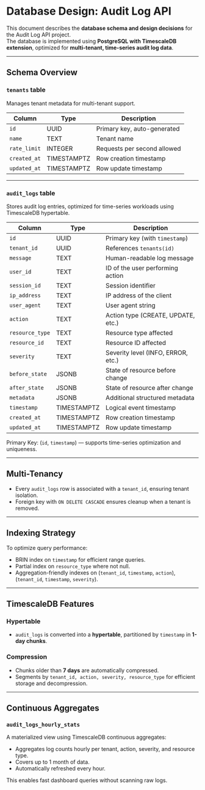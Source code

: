 # Database Design: Audit Log API

This document describes the **database schema and design decisions** for the Audit Log API project.  
The database is implemented using **PostgreSQL with TimescaleDB extension**, optimized for **multi-tenant, time-series audit log data**.

---

## Schema Overview

### `tenants` table
Manages tenant metadata for multi-tenant support.

| Column        | Type         | Description                         |
|----------------|--------------|-------------------------------------|
| `id`           | UUID         | Primary key, auto-generated         |
| `name`         | TEXT         | Tenant name                         |
| `rate_limit`   | INTEGER      | Requests per second allowed         |
| `created_at`   | TIMESTAMPTZ  | Row creation timestamp              |
| `updated_at`   | TIMESTAMPTZ  | Row update timestamp                |

---

### `audit_logs` table
Stores audit log entries, optimized for time-series workloads using TimescaleDB hypertable.

| Column          | Type         | Description                          |
|------------------|--------------|--------------------------------------|
| `id`            | UUID         | Primary key (with `timestamp`)      |
| `tenant_id`     | UUID         | References `tenants(id)`            |
| `message`       | TEXT         | Human-readable log message          |
| `user_id`       | TEXT         | ID of the user performing action    |
| `session_id`    | TEXT         | Session identifier                  |
| `ip_address`    | TEXT         | IP address of the client            |
| `user_agent`    | TEXT         | User agent string                   |
| `action`        | TEXT         | Action type (CREATE, UPDATE, etc.) |
| `resource_type` | TEXT         | Resource type affected              |
| `resource_id`   | TEXT         | Resource ID affected                |
| `severity`      | TEXT         | Severity level (INFO, ERROR, etc.) |
| `before_state`  | JSONB        | State of resource before change     |
| `after_state`   | JSONB        | State of resource after change      |
| `metadata`      | JSONB        | Additional structured metadata      |
| `timestamp`     | TIMESTAMPTZ  | Logical event timestamp             |
| `created_at`    | TIMESTAMPTZ  | Row creation timestamp              |
| `updated_at`    | TIMESTAMPTZ  | Row update timestamp                |

Primary Key: (`id`, `timestamp`) — supports time-series optimization and uniqueness.

---

## Multi-Tenancy

- Every `audit_logs` row is associated with a `tenant_id`, ensuring tenant isolation.  
- Foreign key with `ON DELETE CASCADE` ensures cleanup when a tenant is removed.

---

## Indexing Strategy

To optimize query performance:
- BRIN index on `timestamp` for efficient range queries.
- Partial index on `resource_type` where not null.
- Aggregation-friendly indexes on (`tenant_id`, `timestamp`, `action`), (`tenant_id`, `timestamp`, `severity`).

---

## TimescaleDB Features

### Hypertable
- `audit_logs` is converted into a **hypertable**, partitioned by `timestamp` in **1-day chunks**.

### Compression
- Chunks older than **7 days** are automatically compressed.
- Segments by `tenant_id, action, severity, resource_type` for efficient storage and decompression.

---

## Continuous Aggregates

### `audit_logs_hourly_stats`
A materialized view using TimescaleDB continuous aggregates:
- Aggregates log counts hourly per tenant, action, severity, and resource type.
- Covers up to 1 month of data.
- Automatically refreshed every hour.

This enables fast dashboard queries without scanning raw logs.
